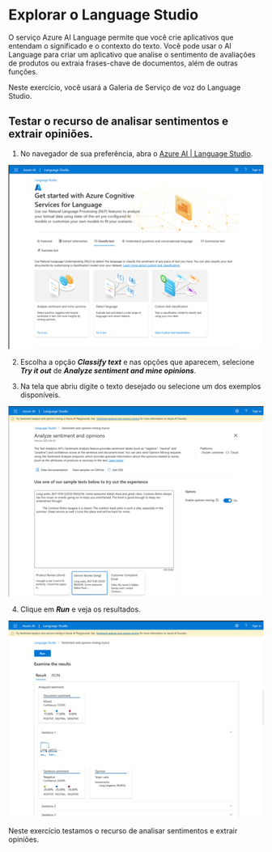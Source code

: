 # Explorar o Language Studio

O serviço Azure AI Language permite que você crie aplicativos que
entendam o significado e o contexto do texto. Você pode usar o AI
Language para criar um aplicativo que analise o sentimento de avaliações de produtos ou extraia frases-chave de documentos, além de outras funções.

Neste exercício, você usará a Galeria de Serviço de voz do Language
Studio.

## Testar o recurso de analisar sentimentos e extrair opiniões.

1. No navegador de sua preferência, abra o [Azure AI \| Language
    Studio](https://language.cognitive.azure.com/).

![Imagem](.\imagens\language_service\01_tela_principal_language_studio.png)

2. Escolha a opção ***Classify text*** e nas opções que aparecem, selecione ***Try it out*** de ***Analyze sentiment and mine opinions***.

3. Na tela que abriu digite o texto desejado ou selecione um dos exemplos disponíveis.

![Imagem](.\imagens\language_service\02-tela_analyze_sentiment_and_opinions.png)

4. Clique em ***Run*** e veja os resultados.

![Imagem](.\imagens\language_service\03_clique_em_run_e_veja_as_analises.png)

Neste exercício testamos o recurso de analisar sentimentos e extrair opiniões.